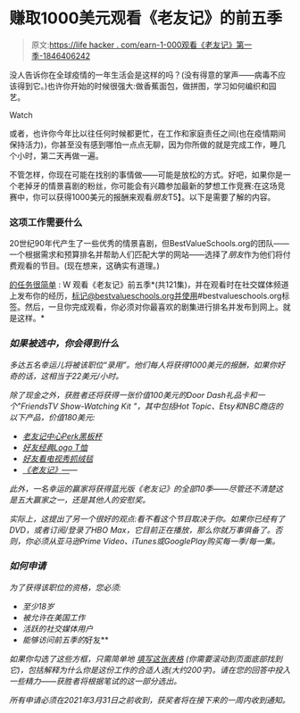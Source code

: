 # 赚取1000美元观看《老友记》的前五季

> 原文:[https://life hacker . com/earn-1-000观看《老友记》第一季-1846406242](https://lifehacker.com/earn-1-000-to-watch-the-first-five-seasons-of-friends-1846406242)

没人告诉你在全球疫情的一年生活会是这样的吗？(没有得意的掌声——病毒不应该得到它。)也许你开始的时候很强大:做香蕉面包，做拼图，学习如何编织和园艺。

Watch

或者，也许你今年比以往任何时候都更忙，在工作和家庭责任之间(也在疫情期间保持活力)，你甚至没有感到哪怕一点点无聊，因为你所做的就是完成工作，睡几个小时，第二天再做一遍。

不管怎样，你现在可能在找别的事情做——可能是放松的方式。好吧，如果你是一个老掉牙的情景喜剧的粉丝，你可能会有兴趣参加最新的梦想工作竞赛:在这场竞赛中，你可以获得1000美元的报酬来观看*朋友*T5】。以下是需要了解的内容。

### 这项工作需要什么

20世纪90年代产生了一些优秀的情景喜剧，但BestValueSchools.org的团队——一个根据需求和预算排名并帮助人们匹配大学的网站——选择了*朋友*作为他们将付费观看的节目。(现在想来，这确实有道理。)

[的任务很简单](https://www.bestvalueschools.org/the-perfect-dream-job-watch-friends-and-get-paid/) : W 观看《老友记》前五季*(共121集)，并在观看时在社交媒体频道上发布你的经历，标记@bestvalueschools.org并使用#bestvalueschools.org标签。然后，一旦你完成观看，你必须对你最喜欢的剧集进行排名并发布到网上。就是这样。*

### *如果被选中，你会得到什么*

*多达五名幸运儿将被该职位“录用”。他们每人将获得1000美元的报酬，如果你好奇的话，这相当于22美元/小时。*

*除了现金之外，获胜者还将获得一张价值100美元的Door Dash礼品卡和一个"*Friends*TV Show-Watching Kit "，其中包括Hot Topic、Etsy和NBC商店的以下产品，价值180美元:*

*   *[老友记中心Perk黑板杯](https://www.hottopic.com/product/friends-central-perk-chalkboard-mug/14609622.html?cgid=pop-culture-shop-by-license-friends#srule=sortingTopRated&start=54&sz=60)*
*   *[好友经典Logo T恤](https://www.hottopic.com/product/friends-classic-logo-t-shirt/12986815.html?cgid=pop-culture-shop-by-license-friends#srule=sortingTopRated&start=71&sz=60)*
*   *[好友看电视秀抓绒毯](https://www.etsy.com/listing/894869460/friends-tv-show-watching-blanket-fleece?ga_order=most_relevant&ga_search_type=all&ga_view_type=gallery&ga_search_query=friends+blanket&ref=sc_gallery-1-2&plkey=cb94573d02c9b068bb0634717dd55145357b159e%3A894869460&frs=1&col=1)*
*   *[《老友记》—](https://www.nbcstore.com/collections/friends/products/friends-pattern-tervis-tumbler)—*

*此外，一名幸运的赢家将获得蓝光版《老友记》的全部10季——尽管还不清楚这是五大赢家之一，还是其他人的安慰奖。*

*实际上，这提出了另一个很好的观点:看不看这个节目取决于你。如果你已经有了DVD，或者订阅/登录了HBO Max，它目前正在播放，那么你就万事俱备了。否则，你必须从亚马逊Prime Video、iTunes或GooglePlay购买每一季/每一集。*

### *如何申请*

*为了获得该职位的资格，您必须:*

*   *至少18岁*
*   *被允许在美国工作*
*   *活跃的社交媒体用户*
*   *能够访问前五季的*好友**

*如果你勾选了这些方框，只需简单地 [填写这张表格](https://www.bestvalueschools.org/the-perfect-dream-job-watch-friends-and-get-paid/) (你需要滚动到页面底部找到它)，包括解释为什么你是这份工作的合适人选(大约200字)。请在您的回答中投入一些精力——获胜者将根据笔试的这一部分选出。*

*所有申请必须在2021年3月31日之前收到，获奖者将在接下来的一周内收到通知。*